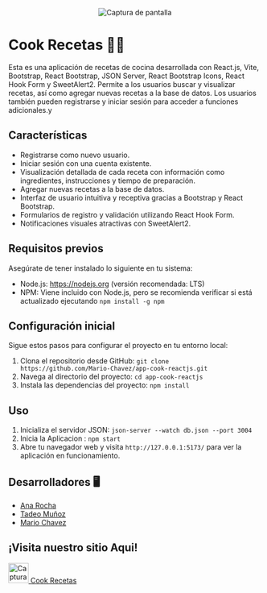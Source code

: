 <p align="center">
  <img src="https://res.cloudinary.com/mach/image/upload/v1687295125/Captura_de_pantalla_2023-06-15_160009_d7pxwu.png" alt="Captura de pantalla">
</p>

# Cook Recetas 🧑‍🍳

Esta es una aplicación de recetas de cocina desarrollada con React.js, Vite, Bootstrap, React Bootstrap, JSON Server, React Bootstrap Icons, React Hook Form y SweetAlert2. Permite a los usuarios buscar y visualizar recetas, así como agregar nuevas recetas a la base de datos. Los usuarios también pueden registrarse y iniciar sesión para acceder a funciones adicionales.y

## Características

-   Registrarse como nuevo usuario.
-   Iniciar sesión con una cuenta existente.
-   Visualización detallada de cada receta con información como ingredientes, instrucciones y tiempo de preparación.
-   Agregar nuevas recetas a la base de datos.
-   Interfaz de usuario intuitiva y receptiva gracias a Bootstrap y React Bootstrap.
-   Formularios de registro y validación utilizando React Hook Form.
-   Notificaciones visuales atractivas con SweetAlert2.

## Requisitos previos

Asegúrate de tener instalado lo siguiente en tu sistema:

-   Node.js: https://nodejs.org (versión recomendada: LTS)
-   NPM: Viene incluido con Node.js, pero se recomienda verificar si está actualizado ejecutando `npm install -g npm`

## Configuración inicial

Sigue estos pasos para configurar el proyecto en tu entorno local:

1. Clona el repositorio desde GitHub: `git clone https://github.com/Mario-Chavez/app-cook-reactjs.git`
2. Navega al directorio del proyecto: `cd app-cook-reactjs`
3. Instala las dependencias del proyecto: `npm install`

## Uso

1. Inicializa el servidor JSON: `json-server --watch db.json --port 3004`
2. Inicia la Aplicacion : `npm start`
3. Abre tu navegador web y visita `http://127.0.0.1:5173/` para ver la aplicación en funcionamiento.

## Desarrolladores 🖥️

-   [Ana Rocha ](https://github.com/anasoledad)
-   [Tadeo Muñoz ](https://github.com/teoMunoz99)
-   [Mario Chavez ](https://github.com/Mario-Chavez)

## ¡Visita nuestro sitio Aqui!

[<img src="https://res.cloudinary.com/mach/image/upload/v1687295680/logo-cook-min1_musb9x.png" alt="Captura de pantalla" width="40px"> Cook Recetas](https://cook-recetas.netlify.app)
